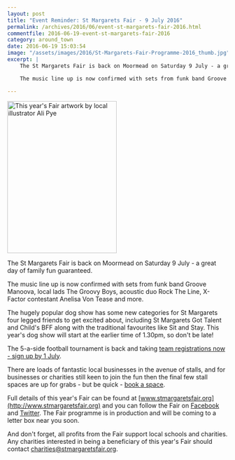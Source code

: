 ```yaml
---
layout: post
title: "Event Reminder: St Margarets Fair - 9 July 2016"
permalink: /archives/2016/06/event-st-margarets-fair-2016.html
commentfile: 2016-06-19-event-st-margarets-fair-2016
category: around_town
date: 2016-06-19 15:03:54
image: "/assets/images/2016/St-Margarets-Fair-Programme-2016_thumb.jpg"
excerpt: |
    The St Margarets Fair is back on Moormead on Saturday 9 July - a great day of family fun guaranteed.

    The music line up is now confirmed with sets from funk band Groove Manoova, local lads The Groovy Boys, acoustic duo Rock The Line, X-Factor contestant Anelisa Von Tease and more.

---
```


<a href="/assets/images/2016/St-Margarets-Fair-Programme-2016.jpg" title="This year's Fair artwork  by local illustrator Ali Pye"><img src="/assets/images/2016/St-Margarets-Fair-Programme-2016_thumb.jpg" width="250" height="347" alt="This year's Fair artwork  by local illustrator Ali Pye" class="photo right" /></a>

The St Margarets Fair is back on Moormead on Saturday 9 July - a great day of family fun guaranteed.

The music line up is now confirmed with sets from funk band Groove Manoova, local lads The Groovy Boys, acoustic duo Rock The Line, X-Factor contestant Anelisa Von Tease and more.

The hugely popular dog show has some new categories for St Margarets four legged friends to get excited about, including St Margarets Got Talent and Child's BFF along with the traditional favourites like Sit and Stay. This year's dog show will start at the earlier time of 1.30pm, so don't be late!

The 5-a-side football tournament is back and taking [team registrations now - sign up by 1 July](http://www.stmargaretsfair.org/football.html).

There are loads of fantastic local businesses in the avenue of stalls, and for businesses or charities still keen to join the fun then the final few stall spaces are up for grabs - but be quick - [book a space](http://www.stmargaretsfair.org/book.html).

Full details of this year's Fair can be found at [www.stmargaretsfair.org](http://www.stmargaretsfair.org) and you can follow the Fair on [Facebook](http://www.facebook.com/StMargaretsFair) and [Twitter](https://twitter.com/stmargaretsfair). The Fair programme is in production and will be coming to a letter box near you soon.

And don't forget, all profits from the Fair support local schools and charities. Any charities interested in being a beneficiary of this year's Fair should contact <charities@stmargaretsfair.org>.
